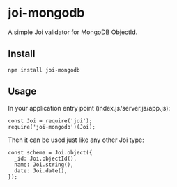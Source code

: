 # joi-mongodb
A simple Joi validator for MongoDB ObjectId.

## Install
```
npm install joi-mongodb
```

## Usage
In your application entry point (index.js/server.js/app.js):
```
const Joi = require('joi');
require('joi-mongodb')(Joi);
```

Then it can be used just like any other Joi type:
```
const schema = Joi.object({
  _id: Joi.objectId(),
  name: Joi.string(),
  date: Joi.date(),
});
```
